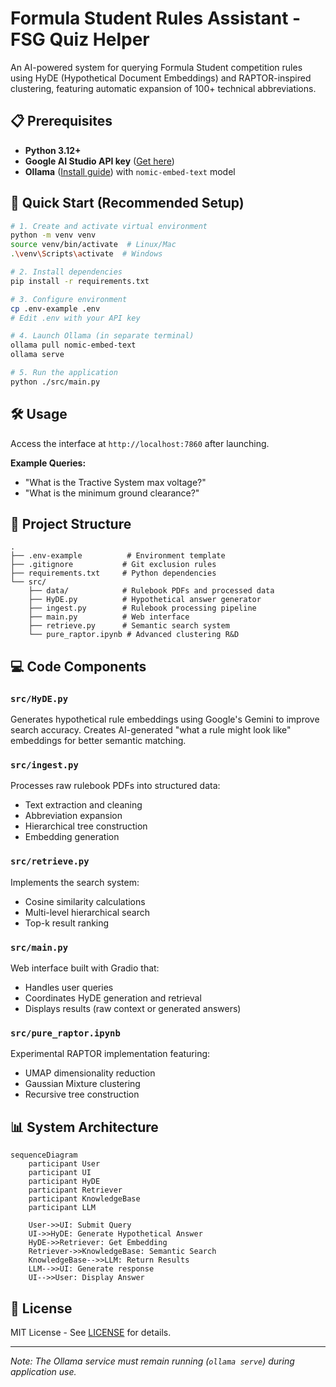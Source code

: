 
# Formula Student Rules Assistant - FSG Quiz Helper

An AI-powered system for querying Formula Student competition rules using HyDE (Hypothetical Document Embeddings) and RAPTOR-inspired clustering, featuring automatic expansion of 100+ technical abbreviations.

## 📋 Prerequisites
- **Python 3.12+**
- **Google AI Studio API key** ([Get here](https://ai.google.dev/))
- **Ollama** ([Install guide](https://ollama.ai/)) with `nomic-embed-text` model

## 🚀 Quick Start (Recommended Setup)
```bash
# 1. Create and activate virtual environment
python -m venv venv
source venv/bin/activate  # Linux/Mac
.\venv\Scripts\activate  # Windows

# 2. Install dependencies
pip install -r requirements.txt

# 3. Configure environment
cp .env-example .env
# Edit .env with your API key

# 4. Launch Ollama (in separate terminal)
ollama pull nomic-embed-text
ollama serve

# 5. Run the application
python ./src/main.py
```

## 🛠️ Usage
Access the interface at `http://localhost:7860` after launching.

**Example Queries:**
- "What is the Tractive System max voltage?"
- "What is the minimum ground clearance?"

## 📁 Project Structure
```
.
├── .env-example          # Environment template
├── .gitignore           # Git exclusion rules
├── requirements.txt     # Python dependencies
└── src/
    ├── data/            # Rulebook PDFs and processed data
    ├── HyDE.py          # Hypothetical answer generator
    ├── ingest.py        # Rulebook processing pipeline
    ├── main.py          # Web interface
    ├── retrieve.py      # Semantic search system
    └── pure_raptor.ipynb # Advanced clustering R&D
```

## 💻 Code Components

### `src/HyDE.py`
Generates hypothetical rule embeddings using Google's Gemini to improve search accuracy. Creates AI-generated "what a rule might look like" embeddings for better semantic matching.

### `src/ingest.py`
Processes raw rulebook PDFs into structured data:
- Text extraction and cleaning
- Abbreviation expansion
- Hierarchical tree construction
- Embedding generation

### `src/retrieve.py`
Implements the search system:
- Cosine similarity calculations
- Multi-level hierarchical search
- Top-k result ranking

### `src/main.py`
Web interface built with Gradio that:
- Handles user queries
- Coordinates HyDE generation and retrieval
- Displays results (raw context or generated answers)

### `src/pure_raptor.ipynb`
Experimental RAPTOR implementation featuring:
- UMAP dimensionality reduction
- Gaussian Mixture clustering
- Recursive tree construction


## 📊 System Architecture
```mermaid
sequenceDiagram
    participant User
    participant UI
    participant HyDE
    participant Retriever
    participant KnowledgeBase
    participant LLM
    
    User->>UI: Submit Query
    UI->>HyDE: Generate Hypothetical Answer
    HyDE->>Retriever: Get Embedding
    Retriever->>KnowledgeBase: Semantic Search
    KnowledgeBase-->>LLM: Return Results
    LLM-->>UI: Generate response
    UI-->>User: Display Answer
```

## 📜 License
MIT License - See [LICENSE](LICENSE) for details.

---

*Note: The Ollama service must remain running (`ollama serve`) during application use.*


